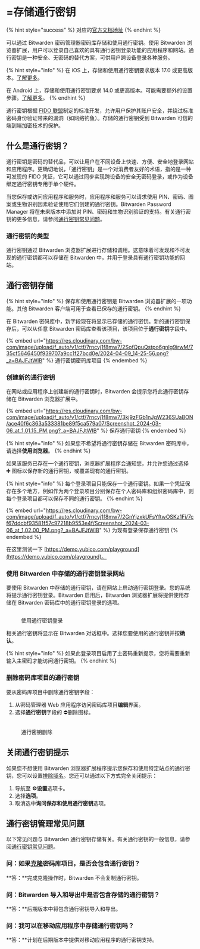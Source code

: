 # =存储通行密钥

{% hint style="success" %}
对应的[官方文档地址](https://bitwarden.com/help/storing-passkeys/)
{% endhint %}

可以通过 Bitwarden 密码管理器密码库存储和使用通行密钥。使用 Bitwarden 浏览器扩展，用户可以登录自己喜欢的具有通行密钥登录功能的应用程序和网站。通行密钥是一种安全、无密码的替代方案，可供用户跨设备登录各种服务。

{% hint style="info" %}
在 iOS 上，存储和使用通行密钥要求版本 17.0 或更高版本。[了解更多](../auto-fill/auto-fill-basics/auto-fill-logins-on-ios.md)。

在 Android 上，存储和使用通行密钥要求 14.0 或更高版本。可能需要额外的设置步骤。[了解更多](../auto-fill/auto-fill-basics/auto-fill-logins-on-android.md)。
{% endhint %}

通行密钥根据 [FIDO 联盟](https://fidoalliance.org/overview/)制定的标准开发，允许用户保护其账户安全，并绕过标准密码身份验证带来的漏洞（如网络钓鱼）。存储的通行密钥受到 Bitwarden 可信的端到端加密技术的保护。

## 什么是通行密钥？ <a href="#what-are-passkeys" id="what-are-passkeys"></a>

通行密钥是密码的替代品，可以让用户在不同设备上快速、方便、安全地登录网站和应用程序。更确切地说，「通行密钥」是一个对消费者友好的术语，指的是一种可发现的 FIDO 凭证，它可以通过同步实现跨设备的安全无密码登录，或作为设备绑定通行密钥专用于单个硬件。

当您保存或访问应用程序和服务时，应用程序和服务可以请求使用 PIN、密码、图案或生物识别因素验证使用它们创建的通行密钥。Bitwarden Password Manager 将在未来版本中添加对 PIN、密码和生物识别验证的支持。有关通行密钥的更多信息，请参阅[通行密钥常见问题](passkeys-faq.md)。

### 通行密钥的类型 <a href="#types-of-passkeys" id="types-of-passkeys"></a>

通行密钥通过 Bitwarden 浏览器扩展进行存储和调用。这意味着可发现和不可发现的通行密钥都可以存储在 Bitwarden 中，并用于登录具有通行密钥功能的网站。

## 通行密钥存储 <a href="#passkey-storage" id="passkey-storage"></a>

{% hint style="info" %}
保存和使用通行密钥是 Bitwarden 浏览器扩展的一项功能。其他 Bitwarden 客户端可用于查看已保存的通行密钥。
{% endhint %}

在 Bitwarden 密码库中，新字段现在将显示已存储的通行密钥。新的通行密钥保存后，可以从任意 Bitwarden 密码库查看该项目，该项目位于**通行密钥**字段中。

{% embed url="https://res.cloudinary.com/bw-com/image/upload/f_auto/v1/ctf/7rncvj1f8mw7/2SofQpuQstpo6gnIg9irwM/735cf5646450f939707a9cc1f27bcd0e/2024-04-09_14-25-56.png?_a=BAJFJtWIB" %}
通行密钥密码库项目
{% endembed %}

### 创建新的通行密钥 <a href="#create-a-new-passkey" id="create-a-new-passkey"></a>

在网站或应用程序上创建新的通行密钥时，Bitwarden 会提示您将此通行密钥存储在 Bitwarden 浏览器扩展中。

{% embed url="https://res.cloudinary.com/bw-com/image/upload/f_auto/v1/ctf/7rncvj1f8mw7/3kj9zFGb1nJgW236SUaBON/ace40f6c363a533381be89f5ca579a07/Screenshot_2024-03-06_at_1.01.15_PM.png?_a=BAJFJtWIB" %}
保存通行密钥
{% endembed %}

{% hint style="info" %}
如果您不希望将通行密钥存储在 Bitwarden 密码库中，请选择**使用浏览器**。
{% endhint %}

如果该服务已存在一个通行密钥，浏览器扩展程序会通知您，并允许您通过选择 **➕** 图标以保存新的通行密钥，或覆盖现有的通行密钥。

{% hint style="info" %}
每个登录项目只能保存一个通行密钥。如果一个凭证保存在多个地方，例如作为两个登录项目分别保存在个人密码库和组织密码库中，则每个登录项目都可以保存不同的通行密钥。
{% endhint %}

{% embed url="https://res.cloudinary.com/bw-com/image/upload/f_auto/v1/ctf/7rncvj1f8mw7/2GnYjzxkUFsYftwOSKz1Fi/7cf67ddcbf93581f57c97218b9553e4f/Screenshot_2024-03-06_at_1.02.00_PM.png?_a=BAJFJtWIB" %}
为现有登录保存通行密钥
{% endembed %}

在这里测试一下 [https://demo.yubico.com/playground](https://demo.yubico.com/playground)。

### 使用 Bitwarden 中存储的通行密钥登录网站 <a href="#sign-in-to-a-website-using-a-passkey-stored-in-bitwarden" id="sign-in-to-a-website-using-a-passkey-stored-in-bitwarden"></a>

要使用 Bitwarden 中存储的通行密钥，请在网站上启动通行密钥登录。您的系统将提示通行密钥登录。Bitwarden 启用后，Bitwarden 浏览器扩展将提供使用存储在 Bitwarden 密码库中的通行密钥登录的选项。

<figure><img src="https://res.cloudinary.com/bw-com/image/upload/f_auto/v1/ctf/7rncvj1f8mw7/5KeuUZox5shd0zDMxPHKXn/1c49a0c70ad63cabad33cfd213417e14/Screenshot_2024-03-06_at_1.02.35_PM.png?_a=BAJFJtWIB" alt=""><figcaption><p>使用通行密钥登录</p></figcaption></figure>

相关通行密钥将显示在 Bitwarden 对话框中。选择您要使用的通行密钥并按**确认**。

{% hint style="info" %}
如果此登录项目启用了主密码重新提示，您将需要重新输入主密码才能访问通行密钥。
{% endhint %}

### 删除密码库项目的通行密钥 <a href="#delete-vault-item-passkey" id="delete-vault-item-passkey"></a>

要从密码库项目中删除通行密钥字段：

1. 从密码管理器 Web 应用程序访问密码库项目**编辑**界面。
2. 选择**通行密钥**字段的 ⛔删除图标。



<figure><img src="https://res.cloudinary.com/bw-com/image/upload/f_auto/v1/ctf/7rncvj1f8mw7/448nZ5ybyis0nUEwWsq6kt/44632756c8ddcacb0678608b53342ac2/2024-04-09_10-57-481.png?_a=BAJFJtWIB" alt=""><figcaption><p>通行密钥删除</p></figcaption></figure>

## 关闭通行密钥提示 <a href="#turn-off-passkey-prompt" id="turn-off-passkey-prompt"></a>

如果您不想使用 Bitwarden 浏览器扩展程序提示您保存和使用特定站点的通行密钥，您可以设置[排除域名](../../miscellaneous/exclude-domains.md)。您还可以通过以下方式完全关闭提示：

1. 导航至 **⚙️设置**选项卡。
2. 选择**选项**。
3. 取消选中**询问保存和使用通行密钥**选项。

## 通行密钥管理常见问题 <a href="#passkey-management-faq" id="passkey-management-faq"></a>

以下常见问题与 Bitwarden 通行密钥存储有关。有关通行密钥的一般信息，请参阅[通行密钥常见问题](passkeys-faq.md)。

### 问：如果[克隆](../../your-vault/vault-items.md#clone)密码库项目，是否会包含通行密钥？ <a href="#q-will-passkeys-be-included-if-you-clone-a-vault-item" id="q-will-passkeys-be-included-if-you-clone-a-vault-item"></a>

**答：**完成克隆操作时，Bitwarden 不会复制通行密钥。

### 问：Bitwarden 导入和导出中是否包含存储的通行密钥？ <a href="#q-are-stored-passkeys-included-in-bitwarden-imports-and-exports" id="q-are-stored-passkeys-included-in-bitwarden-imports-and-exports"></a>

**答：**后期版本中将包含通行密钥导入和导出。

### 问：我可以在移动应用程序中存储通行密钥吗？ <a href="#q-can-i-store-passkeys-in-the-mobile-app" id="q-can-i-store-passkeys-in-the-mobile-app"></a>

**答：**计划在后期版本中提供对移动应用程序的通行密钥支持。

